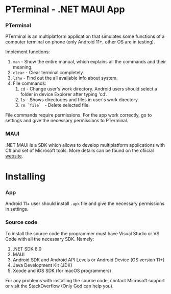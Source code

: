 # PTerminal - .NET MAUI App

### PTerminal 
PTerminal is an multiplatform application that simulates some functions of a computer terminal on phone (only Android 11+, other OS are in testing). 

Implement functions:
1. ```man``` - Show the entire manual, which explains all the commands and their meaning.
2. ```clear``` - Clear terminal completely.
3. ```lshw``` - Find out the all available info about system.
4. File commands:
   1. ```cd``` - Change user's work directory. Android users should select a folder in device Explorer after typing 'cd'.
   2. ```ls``` - Shows directories and files in user's work directory.
   3. ```rm `file` ``` - Delete selected file.
      
File commands require permissions. For the app work correctly, go to settings and give the necessary permissions to PTerminal.

### MAUI
.NET MAUI is a SDK which allows to develop multiplatform applications with C# and set of Microsoft tools. More details can be found on the ofiicial [website](https://learn.microsoft.com/ru-ru/windows/apps/windows-dotnet-maui/tutorial-csharp-ui-maui-toolkit).

# Installing

### App
Android 11+ user should install ```.apk``` file and give the necessary permissions in settings. 

### Source code
To install the source code the programmer must have Visual Studio or VS Code with all the necessary SDK. Namely:
1. .NET SDK 8.0
2. MAUI
3. Android SDK and Android API Levels or Android Device (OS version 11+)
4. Java Development Kit (JDK)
5. Xcode and iOS SDK (for macOS programmers)

For any problems with installing the source code, contact Microsoft support or visit the StackOverflow (Only God can help you).
